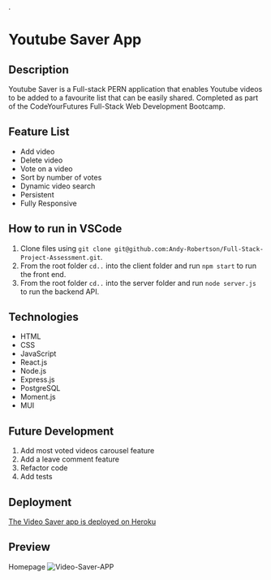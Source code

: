 .
# Youtube Saver App

## Description

Youtube Saver is a Full-stack PERN application that enables Youtube videos to be added to a favourite list that can be easily shared. Completed as part of the CodeYourFutures Full-Stack Web Development Bootcamp.

## Feature List
- Add video
- Delete video
- Vote on a video
- Sort by number of votes
- Dynamic video search
- Persistent
- Fully Responsive

## How to run in VSCode

1. Clone files using `git clone git@github.com:Andy-Robertson/Full-Stack-Project-Assessment.git`.
2. From the root folder `cd..` into the client folder and run `npm start` to run the front end.
3. From the root folder `cd..` into the server folder and run `node server.js` to run the backend API.

## Technologies

- HTML
- CSS
- JavaScript
- React.js
- Node.js
- Express.js
- PostgreSQL
- Moment.js
- MUI

## Future Development

1. Add most voted videos carousel feature
2. Add a leave comment feature
2. Refactor code
3. Add tests

## Deployment

[The Video Saver app is deployed on Heroku](https://youtube-video-saver.herokuapp.com/)

## Preview

Homepage
![Video-Saver-APP](https://andy-robertson.dev/static/media/videoSaver.459b7f27.png)
